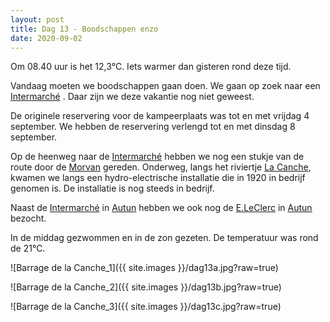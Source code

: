 ```yaml
---
layout: post
title: Dag 13 - Boodschappen enzo
date: 2020-09-02
---
```

Om 08.40 uur is het 12,3°C. Iets warmer dan gisteren rond deze tijd.

Vandaag moeten we boodschappen gaan doen. We gaan op zoek naar een [Intermarché](https://www.intermarche.com/magasins/01700/autun-71400) . Daar zijn we deze vakantie nog niet geweest.

De originele reservering voor de kampeerplaats was tot en met vrijdag 4 september. We hebben de reservering verlengd tot en met dinsdag 8 september.

Op de heenweg naar de [Intermarché](https://www.intermarche.com/magasins/01700/autun-71400) hebben we nog een stukje van de route door de [Morvan](https://nl.wikipedia.org/wiki/Morvan) gereden. Onderweg, langs het riviertje [La Canche](https://fr.wikipedia.org/wiki/Canche_(rivi%C3%A8re)), kwamen we langs een hydro-electrische installatie die in 1920 in bedrijf genomen is. De installatie is nog steeds in bedrijf.

Naast de [Intermarché](https://www.google.com/maps/uv?pb=!1s0x47f23bfab40e11bd%3A0xbec5ad77e470839a!3m1!7e115!4shttps%3A%2F%2Flh5.googleusercontent.com%2Fp%2FAF1QipNaXrMeImn6RZduRBgmRtkT6d1rO0e91V0PxCXr%3Dw213-h160-k-no!5sintermarche%20autun%20-%20Google%20zoeken!15sCgIgAQ&imagekey=!1e10!2sAF1QipNaXrMeImn6RZduRBgmRtkT6d1rO0e91V0PxCXr&hl=nl&sa=X&ved=2ahUKEwifs4LU18rtAhWJsaQKHbgUCl8QoiowHnoECCgQAw) in [Autun](https://nl.wikipedia.org/wiki/Autun) hebben we ook nog de [E.LeClerc](https://www.google.com/maps/uv?pb=!1s0x47edfb5b1156c8d3%3A0x263725c7861c8b5a!3m1!7e115!4shttps%3A%2F%2Flh5.googleusercontent.com%2Fp%2FAF1QipO1mm6ZSR7oFqaMbRgwXW9KhZCH-0y2xOB3qA1f%3Dw90-h160-k-no!5sleclerc%20autun%20-%20Google%20zoeken!15sCgIYEg&imagekey=!1e10!2sAF1QipPTl2jDd9ikaXbmRJygauV0RTK4b1hNjBjbjLve&hl=nl&sa=X&ved=2ahUKEwjKq5qE2MrtAhVJ3aQKHQVdAHAQoiowIXoECCsQAw) in [Autun](https://nl.wikipedia.org/wiki/Autun) bezocht.

In de middag gezwommen en in de zon gezeten. De temperatuur was rond de 21°C.

![Barrage de la Canche_1]({{ site.images }}/dag13a.jpg?raw=true)  

![Barrage de la Canche_2]({{ site.images }}/dag13b.jpg?raw=true)  

![Barrage de la Canche_3]({{ site.images }}/dag13c.jpg?raw=true)
